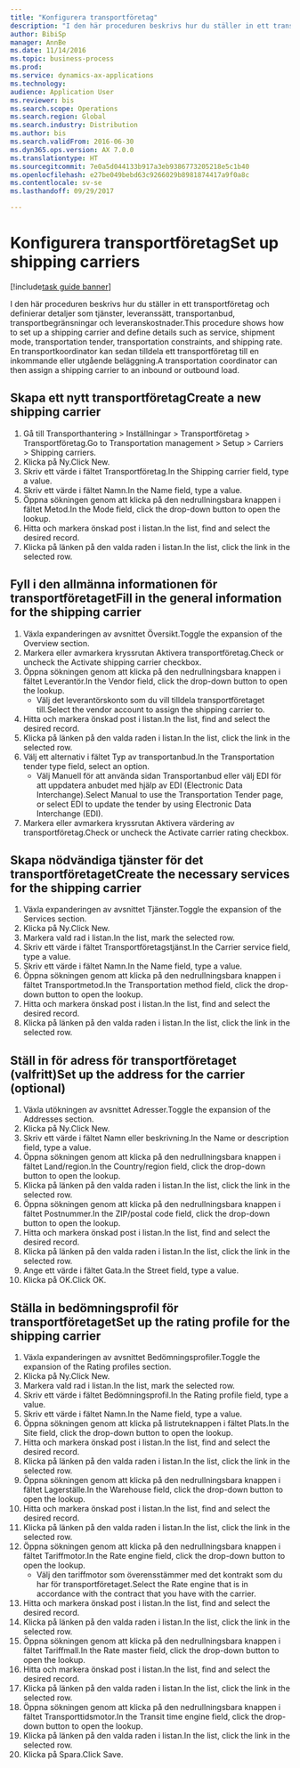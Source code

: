 ```yaml
--- 
title: "Konfigurera transportföretag"
description: "I den här proceduren beskrivs hur du ställer in ett transportföretag och definierar detaljer som tjänster, leveranssätt, transportanbud, transportbegränsningar och leveranskostnader."
author: BibiSp
manager: AnnBe
ms.date: 11/14/2016
ms.topic: business-process
ms.prod: 
ms.service: dynamics-ax-applications
ms.technology: 
audience: Application User
ms.reviewer: bis
ms.search.scope: Operations
ms.search.region: Global
ms.search.industry: Distribution
ms.author: bis
ms.search.validFrom: 2016-06-30
ms.dyn365.ops.version: AX 7.0.0
ms.translationtype: HT
ms.sourcegitcommit: 7e0a5d044133b917a3eb9386773205218e5c1b40
ms.openlocfilehash: e27be049bebd63c9266029b8981874417a9f0a8c
ms.contentlocale: sv-se
ms.lasthandoff: 09/29/2017

---
```

# <a name="set-up-shipping-carriers"></a><span data-ttu-id="8b81a-103">Konfigurera transportföretag</span><span class="sxs-lookup"><span data-stu-id="8b81a-103">Set up shipping carriers</span></span>

[!include[task guide banner](../../includes/task-guide-banner.md)]

<span data-ttu-id="8b81a-104">I den här proceduren beskrivs hur du ställer in ett transportföretag och definierar detaljer som tjänster, leveranssätt, transportanbud, transportbegränsningar och leveranskostnader.</span><span class="sxs-lookup"><span data-stu-id="8b81a-104">This procedure shows how to set up a shipping carrier and define details such as service, shipment mode, transportation tender, transportation constraints, and shipping rate.</span></span> <span data-ttu-id="8b81a-105">En transportkoordinator kan sedan tilldela ett transportföretag till en inkommande eller utgående beläggning.</span><span class="sxs-lookup"><span data-stu-id="8b81a-105">A transportation coordinator can then assign a shipping carrier to an inbound or outbound load.</span></span>


## <a name="create-a-new-shipping-carrier"></a><span data-ttu-id="8b81a-106">Skapa ett nytt transportföretag</span><span class="sxs-lookup"><span data-stu-id="8b81a-106">Create a new shipping carrier</span></span>
1. <span data-ttu-id="8b81a-107">Gå till Transporthantering > Inställningar > Transportföretag > Transportföretag.</span><span class="sxs-lookup"><span data-stu-id="8b81a-107">Go to Transportation management > Setup > Carriers > Shipping carriers.</span></span>
2. <span data-ttu-id="8b81a-108">Klicka på Ny.</span><span class="sxs-lookup"><span data-stu-id="8b81a-108">Click New.</span></span>
3. <span data-ttu-id="8b81a-109">Skriv ett värde i fältet Transportföretag.</span><span class="sxs-lookup"><span data-stu-id="8b81a-109">In the Shipping carrier field, type a value.</span></span>
4. <span data-ttu-id="8b81a-110">Skriv ett värde i fältet Namn.</span><span class="sxs-lookup"><span data-stu-id="8b81a-110">In the Name field, type a value.</span></span>
5. <span data-ttu-id="8b81a-111">Öppna sökningen genom att klicka på den nedrullningsbara knappen i fältet Metod.</span><span class="sxs-lookup"><span data-stu-id="8b81a-111">In the Mode field, click the drop-down button to open the lookup.</span></span>
6. <span data-ttu-id="8b81a-112">Hitta och markera önskad post i listan.</span><span class="sxs-lookup"><span data-stu-id="8b81a-112">In the list, find and select the desired record.</span></span>
7. <span data-ttu-id="8b81a-113">Klicka på länken på den valda raden i listan.</span><span class="sxs-lookup"><span data-stu-id="8b81a-113">In the list, click the link in the selected row.</span></span>

## <a name="fill-in-the-general-information-for-the-shipping-carrier"></a><span data-ttu-id="8b81a-114">Fyll i den allmänna informationen för transportföretaget</span><span class="sxs-lookup"><span data-stu-id="8b81a-114">Fill in the general information for the shipping carrier</span></span>
1. <span data-ttu-id="8b81a-115">Växla expanderingen av avsnittet Översikt.</span><span class="sxs-lookup"><span data-stu-id="8b81a-115">Toggle the expansion of the Overview section.</span></span>
2. <span data-ttu-id="8b81a-116">Markera eller avmarkera kryssrutan Aktivera transportföretag.</span><span class="sxs-lookup"><span data-stu-id="8b81a-116">Check or uncheck the Activate shipping carrier checkbox.</span></span>
3. <span data-ttu-id="8b81a-117">Öppna sökningen genom att klicka på den nedrullningsbara knappen i fältet Leverantör.</span><span class="sxs-lookup"><span data-stu-id="8b81a-117">In the Vendor field, click the drop-down button to open the lookup.</span></span>
    * <span data-ttu-id="8b81a-118">Välj det leverantörskonto som du vill tilldela transportföretaget till.</span><span class="sxs-lookup"><span data-stu-id="8b81a-118">Select the vendor account to assign the shipping carrier to.</span></span>  
4. <span data-ttu-id="8b81a-119">Hitta och markera önskad post i listan.</span><span class="sxs-lookup"><span data-stu-id="8b81a-119">In the list, find and select the desired record.</span></span>
5. <span data-ttu-id="8b81a-120">Klicka på länken på den valda raden i listan.</span><span class="sxs-lookup"><span data-stu-id="8b81a-120">In the list, click the link in the selected row.</span></span>
6. <span data-ttu-id="8b81a-121">Välj ett alternativ i fältet Typ av transportanbud.</span><span class="sxs-lookup"><span data-stu-id="8b81a-121">In the Transportation tender type field, select an option.</span></span>
    * <span data-ttu-id="8b81a-122">Välj Manuell för att använda sidan Transportanbud eller välj EDI för att uppdatera anbudet med hjälp av EDI (Electronic Data Interchange).</span><span class="sxs-lookup"><span data-stu-id="8b81a-122">Select Manual to use the Transportation Tender page, or select EDI to update the tender by using Electronic Data Interchange (EDI).</span></span>  
7. <span data-ttu-id="8b81a-123">Markera eller avmarkera kryssrutan Aktivera värdering av transportföretag.</span><span class="sxs-lookup"><span data-stu-id="8b81a-123">Check or uncheck the Activate carrier rating checkbox.</span></span>

## <a name="create-the-necessary-services-for-the-shipping-carrier"></a><span data-ttu-id="8b81a-124">Skapa nödvändiga tjänster för det transportföretaget</span><span class="sxs-lookup"><span data-stu-id="8b81a-124">Create the necessary services for the shipping carrier</span></span>
1. <span data-ttu-id="8b81a-125">Växla expanderingen av avsnittet Tjänster.</span><span class="sxs-lookup"><span data-stu-id="8b81a-125">Toggle the expansion of the Services section.</span></span>
2. <span data-ttu-id="8b81a-126">Klicka på Ny.</span><span class="sxs-lookup"><span data-stu-id="8b81a-126">Click New.</span></span>
3. <span data-ttu-id="8b81a-127">Markera vald rad i listan.</span><span class="sxs-lookup"><span data-stu-id="8b81a-127">In the list, mark the selected row.</span></span>
4. <span data-ttu-id="8b81a-128">Skriv ett värde i fältet Transportföretagstjänst.</span><span class="sxs-lookup"><span data-stu-id="8b81a-128">In the Carrier service field, type a value.</span></span>
5. <span data-ttu-id="8b81a-129">Skriv ett värde i fältet Namn.</span><span class="sxs-lookup"><span data-stu-id="8b81a-129">In the Name field, type a value.</span></span>
6. <span data-ttu-id="8b81a-130">Öppna sökningen genom att klicka på den nedrullningsbara knappen i fältet Transportmetod.</span><span class="sxs-lookup"><span data-stu-id="8b81a-130">In the Transportation method field, click the drop-down button to open the lookup.</span></span>
7. <span data-ttu-id="8b81a-131">Hitta och markera önskad post i listan.</span><span class="sxs-lookup"><span data-stu-id="8b81a-131">In the list, find and select the desired record.</span></span>
8. <span data-ttu-id="8b81a-132">Klicka på länken på den valda raden i listan.</span><span class="sxs-lookup"><span data-stu-id="8b81a-132">In the list, click the link in the selected row.</span></span>

## <a name="set-up-the-address-for-the-carrier-optional"></a><span data-ttu-id="8b81a-133">Ställ in för adress för transportföretaget (valfritt)</span><span class="sxs-lookup"><span data-stu-id="8b81a-133">Set up the address for the carrier (optional)</span></span>
1. <span data-ttu-id="8b81a-134">Växla utökningen av avsnittet Adresser.</span><span class="sxs-lookup"><span data-stu-id="8b81a-134">Toggle the expansion of the Addresses section.</span></span>
2. <span data-ttu-id="8b81a-135">Klicka på Ny.</span><span class="sxs-lookup"><span data-stu-id="8b81a-135">Click New.</span></span>
3. <span data-ttu-id="8b81a-136">Skriv ett värde i fältet Namn eller beskrivning.</span><span class="sxs-lookup"><span data-stu-id="8b81a-136">In the Name or description field, type a value.</span></span>
4. <span data-ttu-id="8b81a-137">Öppna sökningen genom att klicka på den nedrullningsbara knappen i fältet Land/region.</span><span class="sxs-lookup"><span data-stu-id="8b81a-137">In the Country/region field, click the drop-down button to open the lookup.</span></span>
5. <span data-ttu-id="8b81a-138">Klicka på länken på den valda raden i listan.</span><span class="sxs-lookup"><span data-stu-id="8b81a-138">In the list, click the link in the selected row.</span></span>
6. <span data-ttu-id="8b81a-139">Öppna sökningen genom att klicka på den nedrullningsbara knappen i fältet Postnummer.</span><span class="sxs-lookup"><span data-stu-id="8b81a-139">In the ZIP/postal code field, click the drop-down button to open the lookup.</span></span>
7. <span data-ttu-id="8b81a-140">Hitta och markera önskad post i listan.</span><span class="sxs-lookup"><span data-stu-id="8b81a-140">In the list, find and select the desired record.</span></span>
8. <span data-ttu-id="8b81a-141">Klicka på länken på den valda raden i listan.</span><span class="sxs-lookup"><span data-stu-id="8b81a-141">In the list, click the link in the selected row.</span></span>
9. <span data-ttu-id="8b81a-142">Ange ett värde i fältet Gata.</span><span class="sxs-lookup"><span data-stu-id="8b81a-142">In the Street field, type a value.</span></span>
10. <span data-ttu-id="8b81a-143">Klicka på OK.</span><span class="sxs-lookup"><span data-stu-id="8b81a-143">Click OK.</span></span>

## <a name="set-up-the-rating-profile-for-the-shipping-carrier"></a><span data-ttu-id="8b81a-144">Ställa in bedömningsprofil för transportföretaget</span><span class="sxs-lookup"><span data-stu-id="8b81a-144">Set up the rating profile for the shipping carrier</span></span>
1. <span data-ttu-id="8b81a-145">Växla expanderingen av avsnittet Bedömningsprofiler.</span><span class="sxs-lookup"><span data-stu-id="8b81a-145">Toggle the expansion of the Rating profiles section.</span></span>
2. <span data-ttu-id="8b81a-146">Klicka på Ny.</span><span class="sxs-lookup"><span data-stu-id="8b81a-146">Click New.</span></span>
3. <span data-ttu-id="8b81a-147">Markera vald rad i listan.</span><span class="sxs-lookup"><span data-stu-id="8b81a-147">In the list, mark the selected row.</span></span>
4. <span data-ttu-id="8b81a-148">Skriv ett värde i fältet Bedömningsprofil.</span><span class="sxs-lookup"><span data-stu-id="8b81a-148">In the Rating profile field, type a value.</span></span>
5. <span data-ttu-id="8b81a-149">Skriv ett värde i fältet Namn.</span><span class="sxs-lookup"><span data-stu-id="8b81a-149">In the Name field, type a value.</span></span>
6. <span data-ttu-id="8b81a-150">Öppna sökningen genom att klicka på listruteknappen i fältet Plats.</span><span class="sxs-lookup"><span data-stu-id="8b81a-150">In the Site field, click the drop-down button to open the lookup.</span></span>
7. <span data-ttu-id="8b81a-151">Hitta och markera önskad post i listan.</span><span class="sxs-lookup"><span data-stu-id="8b81a-151">In the list, find and select the desired record.</span></span>
8. <span data-ttu-id="8b81a-152">Klicka på länken på den valda raden i listan.</span><span class="sxs-lookup"><span data-stu-id="8b81a-152">In the list, click the link in the selected row.</span></span>
9. <span data-ttu-id="8b81a-153">Öppna sökningen genom att klicka på den nedrullningsbara knappen i fältet Lagerställe.</span><span class="sxs-lookup"><span data-stu-id="8b81a-153">In the Warehouse field, click the drop-down button to open the lookup.</span></span>
10. <span data-ttu-id="8b81a-154">Hitta och markera önskad post i listan.</span><span class="sxs-lookup"><span data-stu-id="8b81a-154">In the list, find and select the desired record.</span></span>
11. <span data-ttu-id="8b81a-155">Klicka på länken på den valda raden i listan.</span><span class="sxs-lookup"><span data-stu-id="8b81a-155">In the list, click the link in the selected row.</span></span>
12. <span data-ttu-id="8b81a-156">Öppna sökningen genom att klicka på den nedrullningsbara knappen i fältet Tariffmotor.</span><span class="sxs-lookup"><span data-stu-id="8b81a-156">In the Rate engine field, click the drop-down button to open the lookup.</span></span>
    * <span data-ttu-id="8b81a-157">Välj den tariffmotor som överensstämmer med det kontrakt som du har för transportföretaget.</span><span class="sxs-lookup"><span data-stu-id="8b81a-157">Select the Rate engine that is in accordance with the contract that you have with the carrier.</span></span>  
13. <span data-ttu-id="8b81a-158">Hitta och markera önskad post i listan.</span><span class="sxs-lookup"><span data-stu-id="8b81a-158">In the list, find and select the desired record.</span></span>
14. <span data-ttu-id="8b81a-159">Klicka på länken på den valda raden i listan.</span><span class="sxs-lookup"><span data-stu-id="8b81a-159">In the list, click the link in the selected row.</span></span>
15. <span data-ttu-id="8b81a-160">Öppna sökningen genom att klicka på den nedrullningsbara knappen i fältet Tariffmall.</span><span class="sxs-lookup"><span data-stu-id="8b81a-160">In the Rate master field, click the drop-down button to open the lookup.</span></span>
16. <span data-ttu-id="8b81a-161">Hitta och markera önskad post i listan.</span><span class="sxs-lookup"><span data-stu-id="8b81a-161">In the list, find and select the desired record.</span></span>
17. <span data-ttu-id="8b81a-162">Klicka på länken på den valda raden i listan.</span><span class="sxs-lookup"><span data-stu-id="8b81a-162">In the list, click the link in the selected row.</span></span>
18. <span data-ttu-id="8b81a-163">Öppna sökningen genom att klicka på den nedrullningsbara knappen i fältet Transporttidsmotor.</span><span class="sxs-lookup"><span data-stu-id="8b81a-163">In the Transit time engine field, click the drop-down button to open the lookup.</span></span>
19. <span data-ttu-id="8b81a-164">Klicka på länken på den valda raden i listan.</span><span class="sxs-lookup"><span data-stu-id="8b81a-164">In the list, click the link in the selected row.</span></span>
20. <span data-ttu-id="8b81a-165">Klicka på Spara.</span><span class="sxs-lookup"><span data-stu-id="8b81a-165">Click Save.</span></span>


